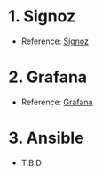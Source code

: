 # 1. Signoz
- Reference: [Signoz](https://github.com/SigNoz/signoz)

# 2. Grafana 
- Reference: [Grafana](https://github.com/grafana/grafana)

# 3. Ansible
- T.B.D


